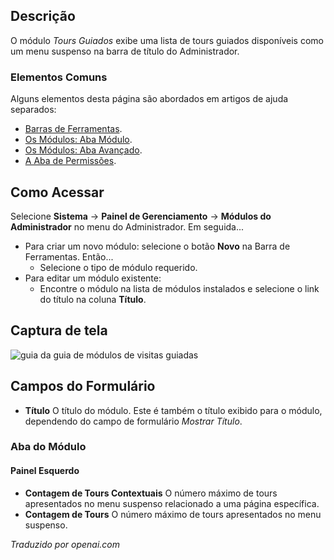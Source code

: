 <!-- Filename: Help4.x:Admin_Modules:_Tours_Menu / Display title: Módulos: Tours Guiados -->

## Descrição

O módulo *Tours Guiados* exibe uma lista de tours guiados disponíveis como um menu suspenso na barra de título do Administrador.

### Elementos Comuns

Alguns elementos desta página são abordados em artigos de ajuda separados:

* [Barras de Ferramentas](jdocmanual?article=help/common-elements/toolbars).
* [Os Módulos: Aba Módulo](jdocmanual?article=help/modules/modules-module-tab).
* [Os Módulos: Aba Avançado](jdocmanual?article=help/modules/modules-advanced-tab).
* [A Aba de Permissões](jdocmanual?article=help/common-elements/edit-permissions).

## Como Acessar

Selecione **Sistema** → **Painel de Gerenciamento** → **Módulos do Administrador** no menu do Administrador. Em seguida...

- Para criar um novo módulo: selecione o botão **Novo** na Barra de Ferramentas. Então...
  - Selecione o tipo de módulo requerido.
- Para editar um módulo existente:
  - Encontre o módulo na lista de módulos instalados e selecione o link do título na coluna **Título**.

## Captura de tela

![guia da guia de módulos de visitas guiadas](../../../pt/images/modules-admin/modules-guided-tours-module-tab.png)


## Campos do Formulário

- **Título** O título do módulo. Este é também o título exibido para o módulo, dependendo do campo de formulário *Mostrar Título*.

### Aba do Módulo

#### Painel Esquerdo

- **Contagem de Tours Contextuais** O número máximo de tours apresentados no menu suspenso relacionado a uma página específica.
- **Contagem de Tours** O número máximo de tours apresentados no menu suspenso.

*Traduzido por openai.com*

